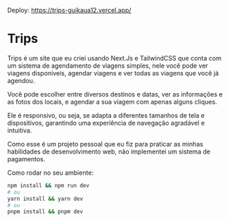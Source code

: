 Deploy: https://trips-guikaua12.vercel.app/

# Trips
Trips é um site que eu criei usando Next.Js e TailwindCSS que conta com um sistema de agendamento de viagens simples, nele você pode ver viagens disponíveis, agendar viagens e ver todas as viagens que você já agendou.

Você pode escolher entre diversos destinos e datas, ver as informações e as fotos dos locais, e agendar a sua viagem com apenas alguns cliques.

Ele é responsivo, ou seja, se adapta a diferentes tamanhos de tela e dispositivos, garantindo uma experiência de navegação agradável e intuitiva.

Como esse é um projeto pessoal que eu fiz para praticar as minhas habilidades de desenvolvimento web, não implementei um sistema de pagamentos.

Como rodar no seu ambiente:
```bash
npm install && npm run dev
# ou
yarn install && yarn dev
# ou
pnpm install && pnpm dev
```
